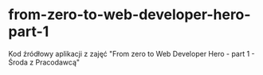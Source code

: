 # from-zero-to-web-developer-hero-part-1
Kod źródłowy aplikacji z zajęć "From zero to Web Developer Hero - part 1 - Środa z Pracodawcą"

